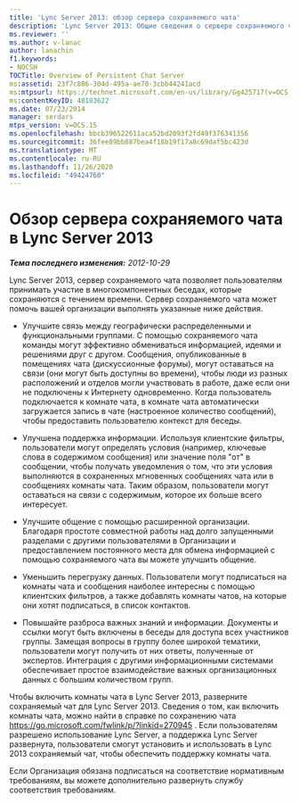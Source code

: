 ```yaml
---
title: 'Lync Server 2013: обзор сервера сохраняемого чата'
description: 'Lync Server 2013: Общие сведения о сервере сохраняемого чата.'
ms.reviewer: ''
ms.author: v-lanac
author: lanachin
f1.keywords:
- NOCSH
TOCTitle: Overview of Persistent Chat Server
ms:assetid: 23f7c886-304d-495a-ae70-3cbb44241acd
ms:mtpsurl: https://technet.microsoft.com/en-us/library/Gg425717(v=OCS.15)
ms:contentKeyID: 48183622
ms.date: 07/23/2014
manager: serdars
mtps_version: v=OCS.15
ms.openlocfilehash: bbcb396522611aca52bd2093f2fd49f376341356
ms.sourcegitcommit: 36fee89bb887bea4f18b19f17a8c69daf5bc423d
ms.translationtype: MT
ms.contentlocale: ru-RU
ms.lasthandoff: 11/26/2020
ms.locfileid: "49424760"
---
```

# <a name="overview-of-persistent-chat-server-in-lync-server-2013"></a>Обзор сервера сохраняемого чата в Lync Server 2013

<div data-xmlns="http://www.w3.org/1999/xhtml">

<div class="topic" data-xmlns="http://www.w3.org/1999/xhtml" data-msxsl="urn:schemas-microsoft-com:xslt" data-cs="https://msdn.microsoft.com/">

<div data-asp="https://msdn2.microsoft.com/asp">



</div>

<div id="mainSection">

<div id="mainBody">

<span> </span>

_**Тема последнего изменения:** 2012-10-29_

Lync Server 2013, сервер сохраняемого чата позволяет пользователям принимать участие в многокомпонентных беседах, которые сохраняются с течением времени. Сервер сохраняемого чата может помочь вашей организации выполнять указанные ниже действия.

  - Улучшите связь между географически распределенными и функциональными группами. С помощью сохраняемого чата команды могут эффективно обмениваться информацией, идеями и решениями друг с другом. Сообщения, опубликованные в помещениях чата (дискуссионные форумы), могут оставаться на связи (они могут быть доступны во времени), чтобы люди из разных расположений и отделов могли участвовать в работе, даже если они не подключены к Интернету одновременно. Когда пользователь подключается к комнате чата, в комнате чата автоматически загружается запись в чате (настроенное количество сообщений), чтобы предоставить пользователю контекст для беседы.

  - Улучшена поддержка информации. Используя клиентские фильтры, пользователи могут определять условия (например, ключевые слова в содержимом сообщения) или значение поля "от" в сообщении, чтобы получать уведомления о том, что эти условия выполняются в сохраненных мгновенных сообщениях чата или в сообщениях комнаты чата. Таким образом, пользователи могут оставаться на связи с содержимым, которое их больше всего интересует.

  - Улучшите общение с помощью расширенной организации. Благодаря простоте совместной работы над долго запущенными разделами с другими пользователями в Организации и предоставлением постоянного места для обмена информацией с помощью сохраняемого чата вы можете улучшить общение.

  - Уменьшить перегрузку данных. Пользователи могут подписаться на комнаты чата и сообщения наиболее интересны с помощью клиентских фильтров, а также добавлять комнаты чатов, на которые они хотят подписаться, в список контактов.

  - Повышайте разброса важных знаний и информации. Документы и ссылки могут быть включены в беседы для доступа всех участников группы. Замещая вопросы в группу более широкой тематики, пользователи могут получить от них ответы, полученные от экспертов. Интеграция с другими информационными системами обеспечивает простое взаимодействие важных организационных данных с большим количеством групп.

Чтобы включить комнаты чата в Lync Server 2013, разверните сохраняемый чат для Lync Server 2013. Сведения о том, как включить комнаты чата, можно найти в справке по сохранению чата <https://go.microsoft.com/fwlink/p/?linkid=270945> . Если пользователям разрешено использование Lync Server, а поддержка Lync Server развернута, пользователи смогут установить и использовать в Lync 2013 сохраняемый чат, чтобы обеспечить поддержку комнаты чата.

Если Организация обязана подписаться на соответствие нормативным требованиям, вы можете дополнительно развернуть службу соответствия требованиям.

</div>

<span> </span>

</div>

</div>

</div>

